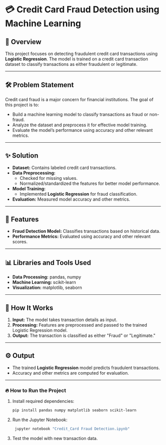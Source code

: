 # 💳 Credit Card Fraud Detection using Machine Learning

## 📖 Overview
This project focuses on detecting fraudulent credit card transactions using **Logistic Regression**. The model is trained on a credit card transaction dataset to classify transactions as either fraudulent or legitimate.

---

## 🛠️ Problem Statement
Credit card fraud is a major concern for financial institutions. The goal of this project is to:
- Build a machine learning model to classify transactions as fraud or non-fraud.
- Analyze the dataset and preprocess it for effective model training.
- Evaluate the model’s performance using accuracy and other relevant metrics.

---

## ✨ Solution
- **Dataset:** Contains labeled credit card transactions.
- **Data Preprocessing:** 
  - Checked for missing values.
  - Normalized/standardized the features for better model performance.
- **Model Training:**
  - Implemented **Logistic Regression** for fraud classification.
- **Evaluation:** Measured model accuracy and other metrics.

---

## 📝 Features
- **Fraud Detection Model:** Classifies transactions based on historical data.
- **Performance Metrics:** Evaluated using accuracy and other relevant scores.

---

## 📊 Libraries and Tools Used
- **Data Processing:** pandas, numpy
- **Machine Learning:** scikit-learn
- **Visualization:** matplotlib, seaborn

---

## 🚀 How It Works
1. **Input:** The model takes transaction details as input.
2. **Processing:** Features are preprocessed and passed to the trained Logistic Regression model.
3. **Output:** The transaction is classified as either "Fraud" or "Legitimate."

---

## ⚙️ Output
- The trained **Logistic Regression** model predicts fraudulent transactions.
- Accuracy and other metrics are computed for evaluation.

---

### 🔥 How to Run the Project
1. Install required dependencies:
   ```bash
   pip install pandas numpy matplotlib seaborn scikit-learn
2. Run the Jupyter Notebook:  
   ```bash
    jupyter notebook "Credit_Card Fraud Detection.ipynb"
3. Test the model with new transaction data.
